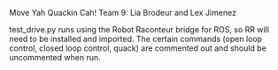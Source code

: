 Move Yah Quackin Cah!
Team 9: Lia Brodeur and Lex Jimenez

test_drive.py runs using the Robot Raconteur bridge for ROS, so RR will need to be installed and imported. 
The certain commands (open loop control, closed loop control, quack) are commented out and should be uncommented when run.
